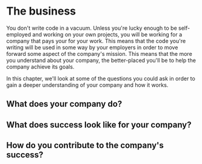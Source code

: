 # The business

You don't write code in a vacuum. Unless you're lucky enough to be
self-employed and working on your own projects, you will be working for
a company that pays your for your work. This means that the code you're
writing will be used in some way by your employers in order to move forward
some aspect of the company's mission. This means that the more you understand
about your company, the better-placed you'll be to help the company achieve
its goals.

In this chapter, we'll look at some of the questions you could ask in order
to gain a deeper understanding of your company and how it works.

## What does your company do?

## What does success look like for your company?

## How do you contribute to the company's success?
